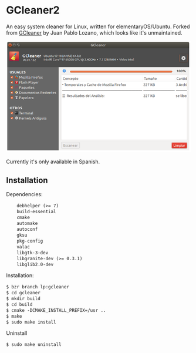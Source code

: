 # GCleaner2
An easy system cleaner for Linux, written for elementaryOS/Ubuntu. Forked from [GCleaner](https://launchpad.net/gcleaner) by Juan Pablo Lozano, which looks like it's unmaintained.

![](data/screenshot.png)

Currently it's only available in Spanish.

## Installation

Dependencies:
```
    debhelper (>= 7)
    build-essential
    cmake
    automake
    autoconf
    gksu
    pkg-config
    valac
    libgtk-3-dev
    libgranite-dev (>= 0.3.1)
    libglib2.0-dev
```

Installation:
```
$ bzr branch lp:gcleaner
$ cd gcleaner
$ mkdir build
$ cd build
$ cmake -DCMAKE_INSTALL_PREFIX=/usr ..
$ make
$ sudo make install
```
Uninstall
```
$ sudo make uninstall
```


